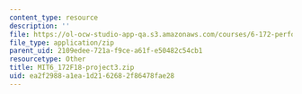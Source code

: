 ```yaml
---
content_type: resource
description: ''
file: https://ol-ocw-studio-app-qa.s3.amazonaws.com/courses/6-172-performance-engineering-of-software-systems-fall-2018/ea2f2988a1ea1d2162682f86478fae28_MIT6_172F18-project3.zip
file_type: application/zip
parent_uid: 2109edee-721a-f9ce-a61f-e50482c54cb1
resourcetype: Other
title: MIT6_172F18-project3.zip
uid: ea2f2988-a1ea-1d21-6268-2f86478fae28
---
```

